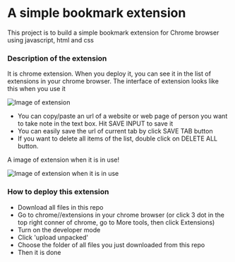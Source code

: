 # A simple bookmark extension
This project is to build a simple bookmark extension for Chrome browser using javascript, html and css

### Description of the extension
It is chrome extension. When you deploy it, you can see it in the list of extensions in your chrome browser.
The interface of extension looks like this when you use it

![Image of extension](https://i.ibb.co/g3NN1RT/pic-of-app.png)

* You can copy/paste an url of a website or web page of person you want to take note in the text box. Hit SAVE INPUT to save it
* You can easily save the url of current tab by click SAVE TAB button
* If you want to delete all items of the list, double click on DELETE ALL button.

A image of extension when it is in use!

![Image of extension when it is in use](https://i.ibb.co/n7mL40k/pic-of-app2.png)

### How to deploy this extension
* Download all files in this repo
* Go to chrome//extensions in your chrome browser (or click 3 dot in the top right conner of chrome, go to More tools, then click Extensions)
* Turn on the developer mode
* Click 'upload unpacked'
* Choose the folder of all files you just downloaded from this repo
* Then it is done
